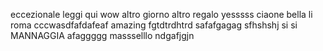 eccezionale
leggi qui
wow
altro giorno altro regalo
yesssss
ciaone
bella li roma
cccwasdfafdafeaf
amazing
fgtdtrdhtrd
safafgagag
sfhshshj
si si
MANNAGGIA
afaggggg
massselllo
ndgafjgjn
